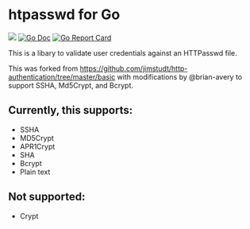 # htpasswd for Go

![](https://github.com/tg123/go-htpasswd/workflows/Go/badge.svg)
[![Go Doc](https://godoc.org/github.com/tg123/go-htpasswd?status.svg)](https://godoc.org/github.com/tg123/go-htpasswd)
[![Go Report Card](https://goreportcard.com/badge/github.com/tg123/go-htpasswd)](https://goreportcard.com/report/github.com/tg123/go-htpasswd)


This is a libary to validate user credentials against an HTTPasswd file. 

This was forked from <https://github.com/jimstudt/http-authentication/tree/master/basic> 
with modifications by @brian-avery to support SSHA, Md5Crypt, and Bcrypt.

## Currently, this supports:
* SSHA
* MD5Crypt
* APR1Crypt
* SHA
* Bcrypt
* Plain text

## Not supported:
* Crypt
